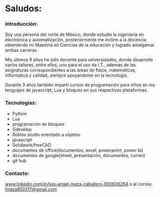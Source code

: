 # Saludos: 

### introducción:
  Soy una persona del norte de México, donde estudie la ingenieria en electrónica y automatización, posteriormente me incline a la docencia obteniendo mi Maestria en Ciencias de la educación y logrado amalgamar ambas carreras.
  
  Mis últimos 9 años he sido docente para universidades, donde desarrolle varios talleres, entre ellos, uno para el uso de I.T., ademas de las asignaturas correspondientes a las     áreas de física, matemáticas, informatica y calidad, siempre apoyandome en la tecnología.

  Durante 3 años también impartí cursos de programación para niños en los lenguajes de javascript, Lua y bloques en sus respectivas plataformas. 


### Tecnologías:

* Python
* Lua
* programación de bloques
* Gdevelop
* Roblox studio orientado a objetos
* javascript
* Solidwork/freeCAD
* documentos de office(documentos, excel, powerpoint, power bi)
* documentos de google(sheet, presentación, documentos, correo)
* git hub

### Contacto:

www.linkedin.com/in/luis-angel-meza-caballero-800636264
o al correo: lmeza850317@gmail.com
